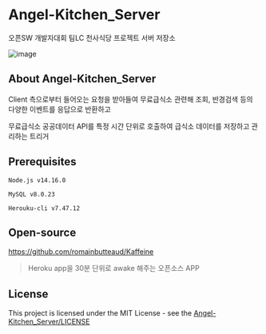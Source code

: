 # Angel-Kitchen_Server
오픈SW 개발자대회 팀LC 천사식당 프로젝트 서버 저장소

![image](https://user-images.githubusercontent.com/33346331/131772083-558c410a-49e6-4b75-a715-0be227dcb0c8.png)

## About Angel-Kitchen_Server
Client 측으로부터 들어오는 요청을 받아들여 무료급식소 관련해 조회, 반경검색 등의 다양한 이벤트를 응답으로 반환하고 

무료급식소 공공데이터 API를 특정 시간 단위로 호출하여 급식소 데이터를 저장하고 관리하는 트리거

## Prerequisites
```
Node.js v14.16.0

MySQL v8.0.23

Herouku-cli v7.47.12
```

## Open-source
https://github.com/romainbutteaud/Kaffeine
> Heroku app을 30분 단위로 awake 해주는 오픈소스 APP

## License
This project is licensed under the MIT License - see the [Angel-Kitchen_Server/LICENSE](LICENSE)
